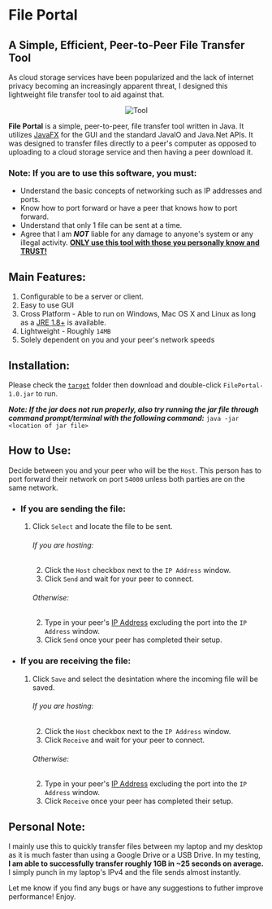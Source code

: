 # File Portal
## A Simple, Efficient, Peer-to-Peer File Transfer Tool

As cloud storage services have been popularized and the lack of internet privacy becoming an increasingly apparent threat, I designed this lightweight file transfer tool to aid against that.

<p align="center">
  <img title="Tool" src=https://github.com/albertbregonia/FilePortal/blob/master/src/main/resources/fp.png?raw=true></img>
</p>

**File Portal** is a simple, peer-to-peer, file transfer tool written in Java. It utilizes [JavaFX](https://openjfx.io/) for the GUI and the standard JavaIO and Java.Net APIs. It was designed to transfer files directly to a peer's computer as opposed to uploading to a cloud storage service and then having a peer download it.

### Note: If you are to use this software, you must:
- Understand the basic concepts of networking such as IP addresses and ports.
- Know how to port forward or have a peer that knows how to port forward.
- Understand that only 1 file can be sent at a time.
- Agree that I am ***NOT*** liable for any damage to anyone's system or any illegal activity. <ins>**ONLY use this tool with those you personally know and TRUST!**</ins>

## Main Features:
1. Configurable to be a server or client.
2. Easy to use GUI
3. Cross Platform - Able to run on Windows, Mac OS X and Linux as long as a [JRE 1.8+](https://www.java.com/en/) is available.
4. Lightweight - Roughly `14MB`
5. Solely dependent on you and your peer's network speeds

## Installation:
Please check the [`target`](https://github.com/albertbregonia/FilePortal/tree/master/target) folder then download and double-click `FilePortal-1.0.jar` to run.

***Note: If the jar does not run properly, also try running the jar file through command prompt/terminal with the following command:*** `java -jar <location of jar file>`

## How to Use:
Decide between you and your peer who will be the `Host`. This person has to port forward their network on port `54000` unless both parties are on the same network.
- ### If you are sending the file:
  1. Click `Select` and locate the file to be sent.
      ###### If you are hosting:
        2. Click the `Host` checkbox next to the `IP Address` window.
        3. Click `Send` and wait for your peer to connect.
      ###### Otherwise:
        2. Type in your peer's [IP Address](https://www.whatsmyip.org/) excluding the port into the `IP Address` window.
        3. Click `Send` once your peer has completed their setup.
- ### If you are receiving the file:
  1. Click `Save` and select the desintation where the incoming file will be saved.
      ###### If you are hosting:
        2. Click the `Host` checkbox next to the `IP Address` window.
        3. Click `Receive` and wait for your peer to connect.
      ###### Otherwise:
        2. Type in your peer's [IP Address](https://www.whatsmyip.org/) excluding the port into the `IP Address` window.
        3. Click `Receive` once your peer has completed their setup.

## Personal Note:
I mainly use this to quickly transfer files between my laptop and my desktop as it is much faster than using a Google Drive or a USB Drive. In my testing, **I am able to successfully transfer roughly 1GB in ~25 seconds on average.** I simply punch in my laptop's IPv4 and the file sends almost instantly.

Let me know if you find any bugs or have any suggestions to futher improve performance! Enjoy.
